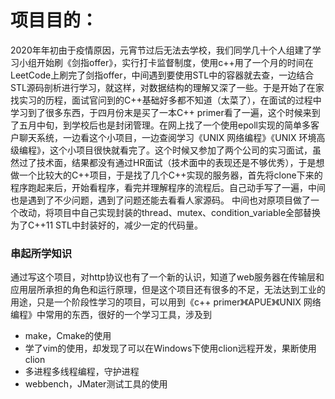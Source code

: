 项目目的：
===
2020年年初由于疫情原因，元宵节过后无法去学校，我们同学几十个人组建了学习小组开始刷《剑指offer》，实行打卡监督制度，使用c++用了一个月的时间在LeetCode上刷完了剑指offer，中间遇到要使用STL中的容器就去查，一边结合STL源码剖析进行学习，就这样，对数据结构的理解又深了一些。于是开始了在家找实习的历程，面试官问到的C++基础好多都不知道（太菜了），在面试的过程中学习到了很多东西，于四月份末是买了一本C++ primer看了一遍，这个时候来到了五月中旬，到学校后也是封闭管理。在网上找了一个使用epoll实现的简单多客户聊天系统，一边看这个小项目，一边查阅学习《UNIX 网络编程》《UNIX 环境高级编程》，这个小项目很快就看完了。这个时候又参加了两个公司的实习面试，虽然过了技术面，结果都没有通过HR面试（技术面中的表现还是不够优秀），于是想做一个比较大的C++项目，于是找了几个C++实现的服务器，首先将clone下来的程序跑起来后，开始看程序，看完并理解程序的流程后。自己动手写了一遍，中间也是遇到了不少问题，遇到了问题还能去看看人家源码。
中间也对原项目做了一个改动，将项目中自己实现封装的thread、mutex、condition_variable全部替换为了C++11 STL中封装好的，减少一定的代码量。

### 串起所学知识

通过写这个项目，对http协议也有了一个新的认识，知道了web服务器在传输层和应用层所承担的角色和运行原理，但是这个项目还有很多的不足，无法达到工业的用途，只是一个阶段性学习的项目，可以用到《c++ primer》《APUE》《UNIX 网络编程》中常用的东西，很好的一个学习工具，涉及到

- make，Cmake的使用
- 学了vim的使用，却发现了可以在Windows下使用clion远程开发，果断使用clion
- 多进程多线程编程，守护进程
- webbench，JMater测试工具的使用